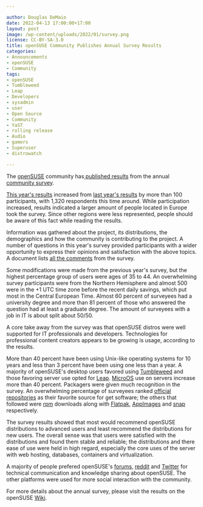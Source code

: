 ```yaml
---

author: Douglas DeMaio
date: 2022-04-13 17:00:00+17:00
layout: post
image: /wp-content/uploads/2022/01/survey.png
license: CC-BY-SA-3.0
title: openSUSE Community Publishes Annual Survey Results
categories:
- Announcements
- openSUSE
- Community
tags:
- openSUSE
- Tumbleweed
- Leap
- Developers
- sysadmin
- user
- Open Source
- Community
- YaST
- rolling release
- Audio
- gamers
- Superuser
- distrowatch

---
```


The [openSUSE](https://www.opensuse.org/) community has[ published results](https://en.opensuse.org/End-of-year-surveys/2021) from the annual [community survey](https://news.opensuse.org/2022/01/17/os-begins-annual-survey/).

[This year's results](https://en.opensuse.org/End-of-year-surveys/2021) increased from [last year's results](https://en.opensuse.org/End-of-year-surveys/2020/Data) by more than 100 participants, with 1,320 respondents this time around. While participation increased, results indicated a larger amount of people located in Europe took the survey. Since other regions were less represented, people should be aware of this fact while reading the results.

Information was gathered about the project, its distributions, the demographics and how the community is contributing to the project. A number of questions in this year's survey provided participants with a wider opportunity to express their opinions and satisfaction with the above topics. A document lists [all the comments](https://en.opensuse.org/images/9/9e/Comments.pdf) from the survey.

Some modifications were made from the previous year's survey, but the highest percentage group of users were ages of 35 to 44. An overwhelming survey participants were from the Northern Hemisphere and almost 500 were in the +1 UTC time zone before the recent daily savings, which put most in the Central European Time. Almost 60 percent of surveyees had a university degree and more than 81 percent of those who answered the question had at least a graduate degree. The amount of surveyees with a job in IT is about split about 50/50.

A core take away from the survey was that openSUSE distros were well supported for IT professionals and developers. Technologies for professional content creators appears to be growing is usage, according to the results.

More than 40 percent have been using Unix-like operating systems for 10 years and less than 3 percent have been using one less than a year. A majority of openSUSE's desktop users favored using [Tumbleweed](https://get.opensuse.org/tumbleweed/) and those favoring server use opted for [Leap](https://get.opensuse.org/leap/). [MicroOS](https://get.opensuse.org/microos/) use on  servers increase more than 40 percent. Packagers were given much recognition in the survey. An overwhelming percentage of surveyees ranked [official repositories](https://en.opensuse.org/Package_repositories#On-disk_official_repositories) as their favorite source for get software; the others that followed were [rpm](https://rpm.org/) downloads along with [Flatpak](https://flatpak.org/), [AppImages](https://appimage.org/) and [snap](https://snapcraft.io/) respectively. 

The survey results showed that most would recommend openSUSE distributions to advanced users and least recommend the distributions for new users. The overall sense was that users were satisfied with the distributions and found them stable and reliable; the distributions and there ease of use were held in high regard, especially the core uses of the server with web hosting, databases, containers and virtualization.
 
A majority of people prefered openSUSE's [forums](https://forums.opensuse.org/), [reddit](https://www.reddit.com/r/openSUSE/) and [Twitter](https://twitter.com/openSUSE) for technical communication and knowledge sharing about openSUSE. The other platforms were used for more social interaction with the community.

For more details about the annual survey, please visit the results on the openSUSE [Wiki](https://en.opensuse.org/End-of-year-surveys/2021).

<meta name="openSUSE, Leap, Tumbleweed, Developers, sysadmin, user, Open Source, rolling release, gamers, superuser, distrowatch, hacker, Linux, Kernel, gnome, kde, xfce, dbus, facebook, pipewire, gcc, autoconf, gedit, dracut, harfbuzz, ceph, Libre Office, Visual Studio" content="HTML,CSS,XML,JavaScript">
